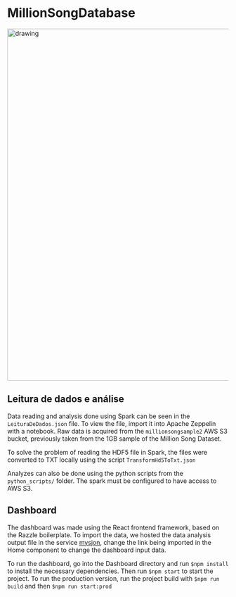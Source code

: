 # MillionSongDatabase

<img src="https://github.com/marcelogdeandrade/MillionSongDatabase/blob/master/images/dashboard.png" alt="drawing" width="800"/>

## Leitura de dados e análise
Data reading and analysis done using Spark can be seen in the `LeituraDeDados.json` file. To view the file, import it into Apache Zeppelin with a notebook. Raw data is acquired from the `millionsongsample2` AWS S3 bucket, previously taken from the 1GB sample of the Million Song Dataset.

To solve the problem of reading the HDF5 file in Spark, the files were converted to TXT locally using the script `TransformHd5ToTxt.json`

Analyzes can also be done using the python scripts from the `python_scripts/` folder. The spark must be configured to have access to AWS S3.

## Dashboard

The dashboard was made using the React frontend framework, based on the Razzle boilerplate. To import the data, we hosted the data analysis output file in the service [mysjon](http://myjson.com/), change the link being imported in the Home component to change the dashboard input data.

To run the dashboard, go into the Dashboard directory and run `$npm install` to install the necessary dependencies. Then run `$npm start` to start the project. To run the production version, run the project build with `$npm run build` and then `$npm run start:prod`
